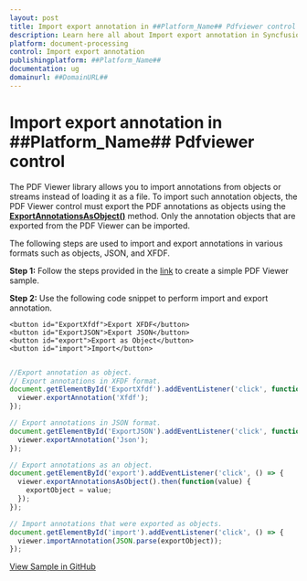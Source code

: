```yaml
---
layout: post
title: Import export annotation in ##Platform_Name## Pdfviewer control | Syncfusion
description: Learn here all about Import export annotation in Syncfusion ##Platform_Name## Pdfviewer control of Syncfusion Essential JS 2 and more.
platform: document-processing
control: Import export annotation
publishingplatform: ##Platform_Name##
documentation: ug
domainurl: ##DomainURL##
---
```


# Import export annotation in ##Platform_Name## Pdfviewer control

The PDF Viewer library allows you to import annotations from objects or streams instead of loading it as a file. To import such annotation objects, the PDF Viewer control must export the PDF annotations as objects using the [**ExportAnnotationsAsObject()**](https://ej2.syncfusion.com/javascript/documentation/api/pdfviewer/#exportannotationsasobject) method. Only the annotation objects that are exported from the PDF Viewer can be imported.

The following steps are used to import and export annotations in various formats such as objects, JSON, and XFDF.

**Step 1:** Follow the steps provided in the [link](https://ej2.syncfusion.com/javascript/documentation/pdfviewer/getting-started/) to create a simple PDF Viewer sample.

**Step 2:** Use the following code snippet to perform import and export annotation.

```
<button id="ExportXfdf">Export XFDF</button>
<button id="ExportJSON">Export JSON</button>
<button id="export">Export as Object</button>
<button id="import">Import</button>
```

```js

//Export annotation as object.
// Export annotations in XFDF format.
document.getElementById('ExportXfdf').addEventListener('click', function () {
  viewer.exportAnnotation('Xfdf');
});

// Export annotations in JSON format.
document.getElementById('ExportJSON').addEventListener('click', function () {
  viewer.exportAnnotation('Json');
});

// Export annotations as an object.
document.getElementById('export').addEventListener('click', () => {
  viewer.exportAnnotationsAsObject().then(function(value) {
    exportObject = value;
  });
});

// Import annotations that were exported as objects.
document.getElementById('import').addEventListener('click', () => {
  viewer.importAnnotation(JSON.parse(exportObject));
});

```

[View Sample in GitHub](https://github.com/SyncfusionExamples/javascript-pdf-viewer-examples/tree/master/How%20to)